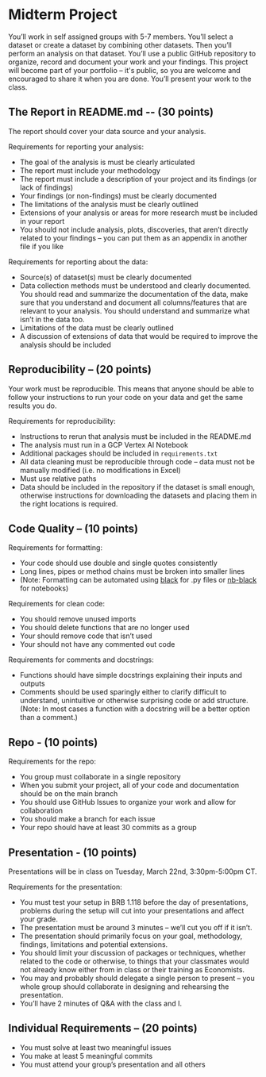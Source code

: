 # Midterm Project

You’ll work in self assigned groups with 5-7 members. You’ll select a dataset or create a dataset by combining other datasets. Then you’ll perform an analysis on that dataset. You’ll use a public GitHub repository to organize, record and document your work and your findings. This project will become part of your portfolio – it's public, so you are welcome and encouraged to share it when you are done. You’ll present your work to the class.

## The Report in README.md -- (30 points)

The report should cover your data source and your analysis.  

Requirements for reporting your analysis:
* The goal of the analysis is must be clearly articulated
* The report must include your methodology
* The report must include a description of your project and its findings (or lack of findings)
* Your findings (or non-findings) must be clearly documented
* The limitations of the analysis must be clearly outlined
* Extensions of your analysis or areas for more research must be included in your report
* You should not include analysis, plots, discoveries, that aren’t directly related to your findings – you can put them as an appendix in another file if you like

Requirements for reporting about the data:
* Source(s) of dataset(s) must be clearly documented
* Data collection methods must be understood and clearly documented. You should read and summarize the documentation of the data, make sure that you understand and document all columns/features that are relevant to your analysis. You should understand and summarize what isn’t in the data too.
* Limitations of the data must be clearly outlined
* A discussion of extensions of data that would be required to improve the analysis should be included

## Reproducibility – (20 points)

Your work must be reproducible. This means that anyone should be able to follow your instructions to run your code on your data and get the same results you do.  

Requirements for reproducibility:
* Instructions to rerun that analysis must be included in the README.md
* The analysis must run in a GCP Vertex AI Notebook
* Additional packages should be included in `requirements.txt`
* All data cleaning must be reproducible through code – data must not be manually modified (i.e. no modifications in Excel)
* Must use relative paths
* Data should be included in the repository if the dataset is small enough, otherwise instructions for downloading the datasets and placing them in the right locations is required.

## Code Quality – (10 points)

Requirements for formatting:
* Your code should use double and single quotes consistently
* Long lines, pipes or method chains must be broken into smaller lines
* (Note: Formatting can be automated using [black](https://black.readthedocs.io/en/stable/) for .py files or [nb-black](https://pypi.org/project/nb-black/) for notebooks)

Requirements for clean code:
* You should remove unused imports
* You should delete functions that are no longer used
* Your should remove code that isn’t used
* Your should not have any commented out code

Requirements for comments and docstrings:
* Functions should have simple docstrings explaining their inputs and outputs
* Comments should be used sparingly either to clarify difficult to understand, unintuitive or otherwise surprising code or add structure. (Note: In most cases a function with a docstring will be a better option than a comment.)


## Repo  - (10 points)

Requirements for the repo:
* You group must collaborate in a single repository
* When you submit your project, all of your code and documentation should be on the main branch
* You should use GitHub Issues to organize your work and allow for collaboration
* You should make a branch for each issue
* Your repo should have at least 30 commits as a group

## Presentation - (10 points)

Presentations will be in class on Tuesday, March 22nd, 3:30pm-5:00pm CT.  

Requirements for the presentation:
* You must test your setup in BRB 1.118 before the day of presentations, problems during the setup will cut into your presentations and affect your grade.
* The presentation must be around 3 minutes – we’ll cut you off if it isn’t.
* The presentation should primarily focus on your goal, methodology, findings, limitations and potential extensions.
* You should limit your discussion of packages or techniques, whether related to the code or otherwise, to things that your classmates would not already know either from in class or their training as Economists.
* You may and probably should delegate a single person to present – you whole group should collaborate in designing and rehearsing the presentation.
* You’ll have 2 minutes of Q&A with the class and I.

## Individual Requirements – (20 points)
* You must solve at least two meaningful issues
* You make at least 5 meaningful commits
* You must attend your group’s presentation and all others
